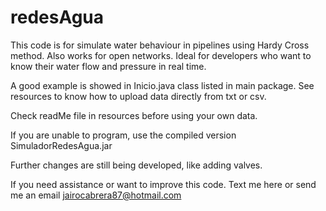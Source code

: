 # redesAgua
This code is for simulate water behaviour in pipelines using Hardy Cross method. Also works for open networks. Ideal for developers who want to know their water flow and pressure in real time.

A good example is showed in Inicio.java class listed in main package. See resources to know how to upload data directly from txt or csv.

Check readMe file in resources before using your own data.

If you are unable to program, use the compiled version SimuladorRedesAgua.jar

Further changes are still being developed, like adding valves.

If you need assistance or want to improve this code. Text me here or send me an email jairocabrera87@hotmail.com
